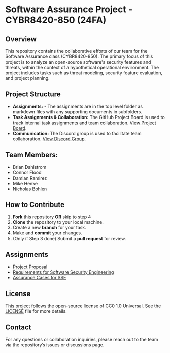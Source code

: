 # Software Assurance Project - CYBR8420-850 (24FA)

## Overview
This repository contains the collaborative efforts of our team for the Software Assurance class (CYBR8420-850). The primary focus of this project is to analyze an open-source software's security features and threats, within the context of a hypothetical operational environment. The project includes tasks such as threat modeling, security feature evaluation, and project planning.

## Project Structure
- **Assignments:** - The assignments are in the top level folder as markdown files with any supporting documents in subfolders.
- **Task Assignments & Collaboration:** The GitHub Project Board is used to track internal task assignments and team collaboration. [View Project Board](https://github.com/users/mhenke/projects/3).
- **Communication:** The Discord group is used to facilitate team collaboration. [View Discord Group](https://discord.com/channels/@me/1280554491258732666).

## Team Members:  
- Brian Dahlstrom
- Connor Flood  
- Damian Ramirez
- Mike Henke
- Nicholas Bohlen

## How to Contribute
1. **Fork** this repository **OR** skip to step 4
1. **Clone** the repository to your local machine.
1. Create a new **branch** for your task.
1. Make and **commit** your changes.
1. (Only if Step 3 done) Submit a **pull request** for review.

## Assignments
- [Project Proposal](/project-proposal.md)  
- [Requirements for Software Security Engineering](/software-security-requirements.md)
- [Assurance Cases for SSE](/software-security-assurance-cases.md)    
<!-- 
- [Designing for SSE](https://github.com/assignments/)   
- [Code Review](https://github.com/assignments/)
-->

## License
This project follows the open-source license of CC0 1.0 Universal. See the [LICENSE](./LICENSE) file for more details.

## Contact
For any questions or collaboration inquiries, please reach out to the team via the repository’s issues or discussions page.

